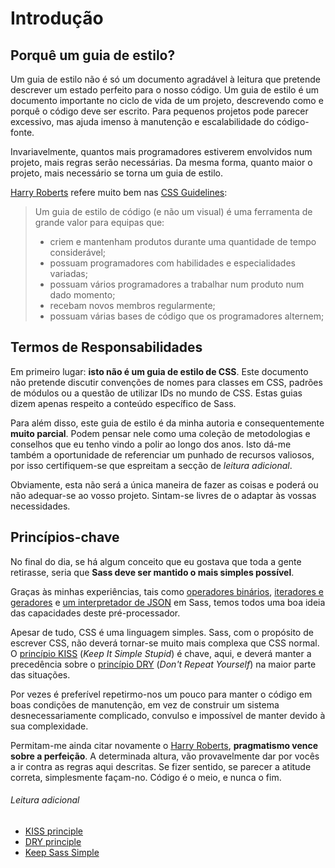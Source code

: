 
# Introdução

## Porquê um guia de estilo?

Um guia de estilo não é só um documento agradável à leitura que pretende descrever um estado perfeito para o nosso código. Um guia de estilo é um documento importante no ciclo de vida de um projeto, descrevendo como e porquê o código deve ser escrito. Para pequenos projetos pode parecer excessivo, mas ajuda imenso à manutenção e escalabilidade do código-fonte.

Invariavelmente, quantos mais programadores estiverem envolvidos num projeto, mais regras serão necessárias. Da mesma forma, quanto maior o projeto, mais necessário se torna um guia de estilo.

[Harry Roberts](http://csswizardry.com) refere muito bem nas [CSS Guidelines](http://cssguidelin.es/#the-importance-of-a-styleguide):

<blockquote>
  <p>Um guia de estilo de código (e não um visual) é uma ferramenta de grande valor para equipas que:</p>
  <ul>
    <li>criem e mantenham produtos durante uma quantidade de tempo considerável;</li>
    <li>possuam programadores com habilidades e especialidades variadas;</li>
    <li>possuam vários programadores a trabalhar num produto num dado momento;</li>
    <li>recebam novos membros regularmente;</li>
    <li>possuam várias bases de código que os programadores alternem;</li>
  </ul>
</blockquote>

## Termos de Responsabilidades

Em primeiro lugar: **isto não é um guia de estilo de CSS**. Este documento não pretende discutir convenções de nomes para classes em CSS, padrões de módulos ou a questão de utilizar IDs no mundo de CSS. Estas guias dizem apenas respeito a conteúdo específico de Sass.

Para além disso, este guia de estilo é da minha autoria e consequentemente **muito parcial**. Podem pensar nele como uma coleção de metodologias e conselhos que eu tenho vindo a polir ao longo dos anos. Isto dá-me também a oportunidade de referenciar um punhado de recursos valiosos, por isso certifiquem-se que espreitam a secção de *leitura adicional*.

Obviamente, esta não será a única maneira de fazer as coisas e poderá ou não adequar-se ao vosso projeto. Sintam-se livres de o adaptar às vossas necessidades.

## Princípios-chave

No final do dia, se há algum conceito que eu gostava que toda a gente retirasse, seria que **Sass deve ser mantido o mais simples possível**.

Graças às minhas experiências, tais como [operadores  binários](https://github.com/HugoGiraudel/SassyBitwise), [iteradores e geradores](https://github.com/HugoGiraudel/SassyIteratorsGenerators) e [um interpretador de JSON](https://github.com/HugoGiraudel/SassyJSON) em Sass, temos todos uma boa ideia das capacidades deste pré-processador.

Apesar de tudo, CSS é uma linguagem simples. Sass, com o propósito de escrever CSS, não deverá tornar-se muito mais complexa que CSS normal. O [princípio KISS](http://en.wikipedia.org/wiki/KISS_principle) (*Keep It Simple Stupid*) é chave, aqui, e deverá manter a precedência sobre o [princípio DRY](http://en.wikipedia.org/wiki/Don%27t_repeat_yourself) (*Don't Repeat Yourself*) na maior parte das situações.

Por vezes é preferível repetirmo-nos um pouco para manter o código em boas condições de manutenção, em vez de construir um sistema desnecessariamente complicado, convulso e impossível de manter devido à sua complexidade.

Permitam-me ainda citar novamente o [Harry Roberts](https://csswizardry.com), **pragmatismo vence sobre a perfeição**. A determinada altura, vão provavelmente dar por vocês a ir contra as regras aqui descritas. Se fizer sentido, se parecer a atitude correta, simplesmente façam-no. Código é o meio, e nunca o fim.

###### Leitura adicional

* [KISS principle](http://en.wikipedia.org/wiki/KISS_principle)
* [DRY principle](http://en.wikipedia.org/wiki/Don%27t_repeat_yourself)
* [Keep Sass Simple](http://www.sitepoint.com/keep-sass-simple/)
